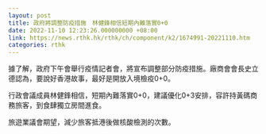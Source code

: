 ```yaml
---
layout: post
title: 政府將調整防疫措施　林健鋒相信短期內難落實0+0
date: 2022-11-10 12:23:26.000000000 +08:00
link: https://news.rthk.hk/rthk/ch/component/k2/1674991-20221110.htm
categories: rthk
---
```


據了解，政府下午會舉行疫情記者會，將宣布調整部分防疫措施。廠商會會長史立德認為，要說好香港故事，最好是開放入境檢疫0+0。

行政會議成員林健鋒相信，短期內難落實0+0，建議優化0+3安排，容許持黃碼商務旅客，到食肆獨立房間進食。

旅遊業議會期望，減少旅客抵港後做核酸檢測的次數。

